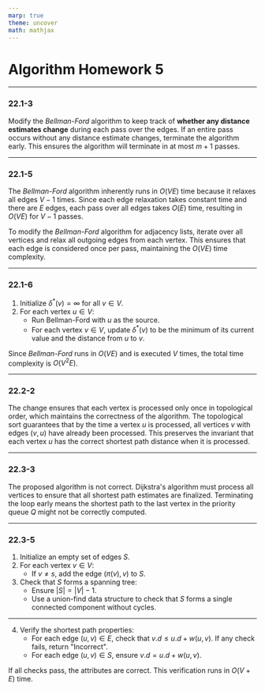 ```yaml
---
marp: true
theme: uncover 
math: mathjax
---
```


# Algorithm Homework 5

---

### 22.1-3

Modify the *Bellman-Ford* algorithm to keep track of **whether any distance estimates change** during each pass over the edges. If an entire pass occurs without any distance estimate changes, terminate the algorithm early. This ensures the algorithm will terminate in at most $m+1$ passes.

---

### 22.1-5

The *Bellman-Ford* algorithm inherently runs in $O(VE)$ time because it relaxes all edges $V - 1$ times. Since each edge relaxation takes constant time and there are $E$ edges, each pass over all edges takes $O(E)$ time, resulting in $O(VE)$ for $V - 1$ passes.

To modify the *Bellman-Ford* algorithm for adjacency lists, iterate over all vertices and relax all outgoing edges from each vertex. This ensures that each edge is considered once per pass, maintaining the $O(VE)$ time complexity.

---

### 22.1-6

1. Initialize $\delta^*(v) = \infty$ for all $v \in V$.
2. For each vertex $u \in V$:
   - Run Bellman-Ford with $u$ as the source.
   - For each vertex $v \in V$, update $\delta^*(v)$ to be the minimum of its current value and the distance from $u$ to $v$.

Since *Bellman-Ford* runs in $O(VE)$ and is executed $V$ times, the total time complexity is $O(V^2E)$.

---

### 22.2-2

The change ensures that each vertex is processed only once in topological order, which maintains the correctness of the algorithm. The topological sort guarantees that by the time a vertex $u$ is processed, all vertices $v$ with edges $(v, u)$ have already been processed. This preserves the invariant that each vertex $u$ has the correct shortest path distance when it is processed.

---

### 22.3-3

The proposed algorithm is not correct. Dijkstra's algorithm must process all vertices to ensure that all shortest path estimates are finalized. Terminating the loop early means the shortest path to the last vertex in the priority queue $Q$ might not be correctly computed.

---

### 22.3-5

1. Initialize an empty set of edges $S$.
2. For each vertex $v \in V$:
   - If $v \neq s$, add the edge $(\pi(v), v)$ to $S$.
3. Check that $S$ forms a spanning tree:
   - Ensure $|S| = |V| - 1$.
   - Use a union-find data structure to check that $S$ forms a single connected component without cycles.

---

4. Verify the shortest path properties:
   - For each edge $(u, v) \in E$, check that $v.d \leq u.d + w(u, v)$. If any check fails, return "Incorrect".
   - For each edge $(u, v) \in S$, ensure $v.d = u.d + w(u, v)$.

If all checks pass, the attributes are correct. This verification runs in $O(V + E)$ time.
